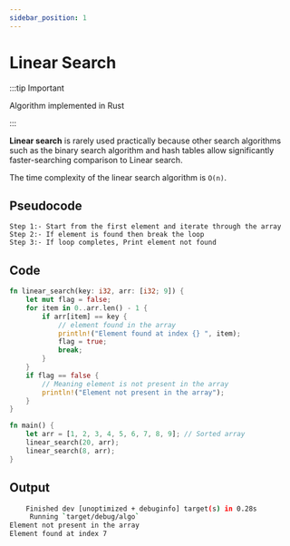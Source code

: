 ```yaml
---
sidebar_position: 1
---
```

# Linear Search
:::tip Important 

Algorithm implemented in Rust

:::

**Linear search** is rarely used practically because other search algorithms such as the binary search algorithm and hash tables allow significantly faster-searching comparison to Linear search.

The time complexity of the linear search algorithm is `O(n)`. 

## Pseudocode

``` 
Step 1:- Start from the first element and iterate through the array 
Step 2:- If element is found then break the loop 
Step 3:- If loop completes, Print element not found
``` 

## Code 

```rust
fn linear_search(key: i32, arr: [i32; 9]) {
    let mut flag = false;
    for item in 0..arr.len() - 1 {
        if arr[item] == key {
            // element found in the array
            println!("Element found at index {} ", item);
            flag = true;
            break;
        }
    }
    if flag == false {
        // Meaning element is not present in the array
        println!("Element not present in the array");
    }
}

fn main() {
    let arr = [1, 2, 3, 4, 5, 6, 7, 8, 9]; // Sorted array
    linear_search(20, arr);
    linear_search(8, arr);
}
``` 

## Output 

```bash
    Finished dev [unoptimized + debuginfo] target(s) in 0.28s
     Running `target/debug/algo`
Element not present in the array
Element found at index 7  
``` 
